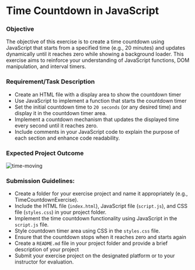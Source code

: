 # Time Countdown in JavaScript

### Objective
The objective of this exercise is to create a time countdown using JavaScript that starts from a specified time (e.g., 20 minutes) and updates dynamically until it reaches zero while showing a background loader. This exercise aims to reinforce your understanding of JavaScript functions, DOM manipulation, and interval timers.

### Requirement/Task Description
- Create an HTML file with a display area to show the countdown timer 
- Use JavaScript to implement a function that starts the countdown timer
- Set the initial countdown time to `20 seconds` (or any desired time) and display it in the countdown timer area.
- Implement a countdown mechanism that updates the displayed time every second until it reaches zero.
- Include comments in your JavaScript code to explain the purpose of each section and enhance code readability.

### Expected Project Outcome
![time-moving](https://github.com/osiota10/sass-template/assets/73504914/de4702b7-505d-4d10-985a-b3850de971f2)

### Submission Guidelines:

- Create a folder for your exercise project and name it appropriately (e.g., TimeCountdownExercise).
- Include the HTML file (`index.html`), JavaScript file (`script.js`), and CSS file (`styles.css`) in your project folder.
- Implement the time countdown functionality using JavaScript in the `script.js` file.
- Style countdown timer area using CSS in the `styles.css` file.
- Ensure that the countdown stops when it reaches zero and starts again
- Create a `README.md` file in your project folder and provide a brief description of your project
- Submit your exercise project on the designated platform or to your instructor for evaluation.
